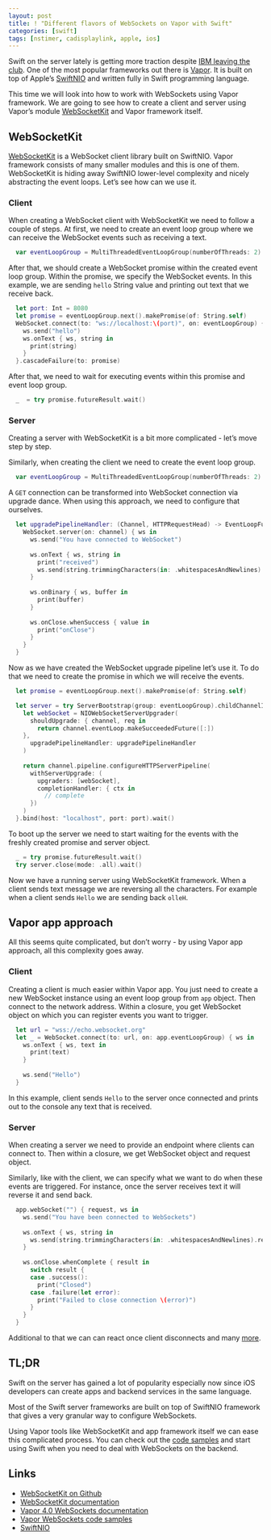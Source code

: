 ```yaml
---
layout: post
title: ! "Different flavors of WebSockets on Vapor with Swift"
categories: [swift]
tags: [nstimer, cadisplaylink, apple, ios]
---
```


Swift on the server lately is getting more traction despite [IBM leaving the club](https://forums.swift.org/t/december-12th-2019/31735). One of the most popular frameworks out there is [Vapor](https://vapor.codes/). It is built on top of Apple’s [SwiftNIO](https://github.com/apple/swift-nio) and written fully in Swift programming language.

This time we will look into how to work with WebSockets using Vapor framework. We are going to see how to create a client and server using Vapor’s module [WebSocketKit](https://github.com/vapor/websocket-kit) and Vapor framework itself.

<!--more-->

## WebSocketKit

[WebSocketKit](https://github.com/vapor/websocket-kit) is a WebSocket client library built on SwiftNIO. Vapor framework consists of many smaller modules and this is one of them. WebSocketKit is hiding away SwiftNIO lower-level complexity and nicely abstracting the event loops. Let’s see how can we use it.

### Client

When creating a WebSocket client with WebSocketKit we need to follow a couple of steps.
At first, we need to create an event loop group where we can receive the WebSocket events such as receiving a text.

```swift
  var eventLoopGroup = MultiThreadedEventLoopGroup(numberOfThreads: 2)
```

After that, we should create a WebSocket promise within the created event loop group. Within the promise, we specify the WebSocket events. In this example, we are sending `hello` String value and printing out text that we receive back.

```swift
  let port: Int = 8080
  let promise = eventLoopGroup.next().makePromise(of: String.self)
  WebSocket.connect(to: "ws://localhost:\(port)", on: eventLoopGroup) { ws in
    ws.send("hello")
    ws.onText { ws, string in
      print(string)
    }
  }.cascadeFailure(to: promise)
```

After that, we need to wait for executing events within this promise and event loop group.

```swift
  _  = try promise.futureResult.wait()
```

### Server

Creating a server with WebSocketKit is a bit more complicated - let’s move step by step.

Similarly, when creating the client we need to create the event loop group.

```swift
  var eventLoopGroup = MultiThreadedEventLoopGroup(numberOfThreads: 2)
```

A `GET` connection can be transformed into WebSocket connection via upgrade dance. When using this approach, we need to configure that ourselves.

```swift
  let upgradePipelineHandler: (Channel, HTTPRequestHead) -> EventLoopFuture<Void> = { channel, req in
    WebSocket.server(on: channel) { ws in
      ws.send("You have connected to WebSocket")
      
      ws.onText { ws, string in
        print("received")
        ws.send(string.trimmingCharacters(in: .whitespacesAndNewlines).reversed())
      }
      
      ws.onBinary { ws, buffer in
        print(buffer)
      }
      
      ws.onClose.whenSuccess { value in
        print("onClose")
      }
    }
  }
```

Now as we have created the WebSocket upgrade pipeline let’s use it. To do that we need to create the promise in which we will receive the events.

```swift
  let promise = eventLoopGroup.next().makePromise(of: String.self)

  let server = try ServerBootstrap(group: eventLoopGroup).childChannelInitializer { channel in
    let webSocket = NIOWebSocketServerUpgrader(
      shouldUpgrade: { channel, req in
        return channel.eventLoop.makeSucceededFuture([:])
    },
      upgradePipelineHandler: upgradePipelineHandler
    )
    
    return channel.pipeline.configureHTTPServerPipeline(
      withServerUpgrade: (
        upgraders: [webSocket],
        completionHandler: { ctx in
          // complete
      })
    )
  }.bind(host: "localhost", port: port).wait()
```

To boot up the server we need to start waiting for the events with the freshly created promise and server object.

```swift
  _ = try promise.futureResult.wait()
  try server.close(mode: .all).wait()
```

Now we have a running server using WebSocketKit framework. When a client sends text message we are reversing all the characters. For example when a client sends `Hello` we are sending back `olleH`.

## Vapor app approach

All this seems quite complicated, but don’t worry - by using Vapor app approach, all this complexity goes away.

### Client

Creating a client is much easier within Vapor app. You just need to create a new WebSocket instance using an event loop group from `app` object. Then connect to the network address. Within a closure, you get WebSocket object on which you can register events you want to trigger.

```swift
  let url = "wss://echo.websocket.org"
  let _ = WebSocket.connect(to: url, on: app.eventLoopGroup) { ws in
    ws.onText { ws, text in
      print(text)
    }
    
    ws.send("Hello")
  }
```

In this example, client sends `Hello` to the server once connected and prints out to the console any text that is received.

### Server

When creating a server we need to provide an endpoint where clients can connect to. Then within a closure, we get WebSocket object and request object.

Similarly, like with the client, we can specify what we want to do when these events are triggered. For instance, once the server receives text it will reverse it and send back.

```swift
  app.webSocket("") { request, ws in
    ws.send("You have been connected to WebSockets")
    
    ws.onText { ws, string in
      ws.send(string.trimmingCharacters(in: .whitespacesAndNewlines).reversed())
    }
    
    ws.onClose.whenComplete { result in
      switch result {
      case .success():
        print("Closed")
      case .failure(let error):
        print("Failed to close connection \(error)")
      }
    }
  }
```

Additional to that we can can react once client disconnects and many [more](http://api.vapor.codes/websocket/latest/WebSocket/Classes/WebSocket.html).

## TL;DR

Swift on the server has gained a lot of popularity especially now since iOS developers can create apps and backend services in the same language.

Most of the Swift server frameworks are built on top of SwiftNIO framework that gives a very granular way to configure WebSockets.

Using Vapor tools like WebSocketKit and app framework itself we can ease this complicated process. You can check out the [code samples](https://github.com/fassko/vapor-websockets) and start using Swift when you need to deal with WebSockets on the backend.

## Links

* [WebSocketKit on Github](https://github.com/vapor/websocket-kit)
* [WebSocketKit documentation](http://api.vapor.codes/websocket/latest/WebSocket/index.html)
* [Vapor 4.0 WebSockets documentation](https://github.com/fassko/vapor-websockets)
* [Vapor WebSockets code samples](http://api.vapor.codes/websocket/latest/WebSocket/index.html)
* [SwiftNIO](https://github.com/apple/swift-nio)
